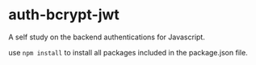 # auth-bcrypt-jwt
A self study on the backend authentications for Javascript.

use `npm install` to install all packages included in the package.json file.
